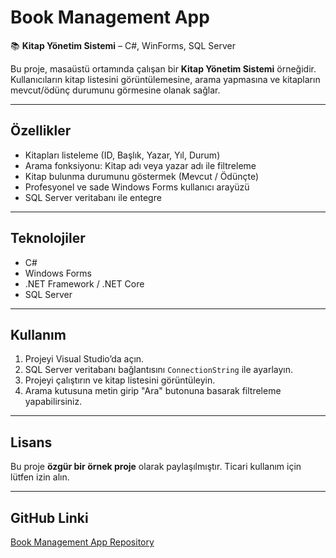 # Book Management App

📚 **Kitap Yönetim Sistemi** – C#, WinForms, SQL Server  

Bu proje, masaüstü ortamında çalışan bir **Kitap Yönetim Sistemi** örneğidir. Kullanıcıların kitap listesini görüntülemesine, arama yapmasına ve kitapların mevcut/ödünç durumunu görmesine olanak sağlar.

---

## Özellikler

- Kitapları listeleme (ID, Başlık, Yazar, Yıl, Durum)  
- Arama fonksiyonu: Kitap adı veya yazar adı ile filtreleme  
- Kitap bulunma durumunu göstermek (Mevcut / Ödünçte)  
- Profesyonel ve sade Windows Forms kullanıcı arayüzü  
- SQL Server veritabanı ile entegre  

---

## Teknolojiler

- C#  
- Windows Forms  
- .NET Framework / .NET Core  
- SQL Server  

---

## Kullanım

1. Projeyi Visual Studio’da açın.  
2. SQL Server veritabanı bağlantısını `ConnectionString` ile ayarlayın.  
3. Projeyi çalıştırın ve kitap listesini görüntüleyin.  
4. Arama kutusuna metin girip "Ara" butonuna basarak filtreleme yapabilirsiniz.  

---

## Lisans

Bu proje **özgür bir örnek proje** olarak paylaşılmıştır. Ticari kullanım için lütfen izin alın.

---

## GitHub Linki

[Book Management App Repository](https://github.com/ArhanTopal/BookManagementApp)

